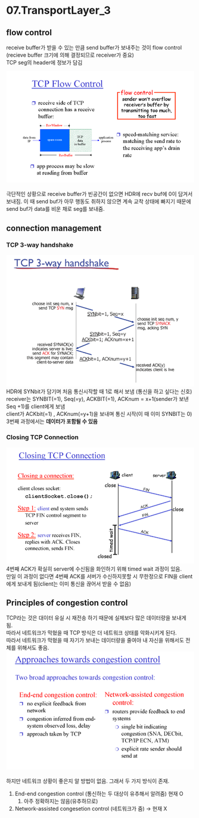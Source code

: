 # 07.TransportLayer_3

## flow control
receive buffer가 받을 수 있는 만큼 send buffer가 보내주는 것이 flow control   
(recieve buffer 크기에 의해 결정되므로 receiver가 중요)  
TCP seg의 header에 정보가 담김  

![TCPFlowControl](images/TCPFlowControl.png)
<br/>
<br/>
극단적인 상황으로 receive buffer가 빈공간이 없으면 HDR에 recv buf에 0이 담겨서 보내짐. 이 때 send buf가 아무 행동도 취하지 않으면 계속 교착 상태에 빠지기 때문에 send buf가 data를 비운 채로 seg를 보내줌.

## connection management

### TCP 3-way handshake
![TCP3WayHandshake](images/TCP3WH.png)  
HDR에 SYNbit가 담기며 처음 통신시작할 때 1로 해서 보냄 (통신을 하고 싶다는 신호)  
receiver는 SYNBIT(=1), Seq(=y), ACKBIT(=1), ACKnum = x+1(sender가 보낸 Seq +1)를 client에게 보냄  
client가 ACKbit(=1) , ACKnum(=y+1)을 보내며 통신 시작(이 때 이미 SYNBIT는 0)  
3번째 과정에서는 **데이터가 포함될 수 있음**

### Closing TCP Connection

![Closing TCP Connection](images/CTCPC.png)  
4번째 ACK가 확실히 server에 수신됨을 화인하기 위해 timed wait 과정이 있음.   
만일 이 과정이 없다면 4번째 ACK를 서버가 수신하지못할 시 무한정으로 FIN을 client에게 보내게 됨(client는 이미 통신을 끊어서 받을 수 없음)

## Principles of congestion control
TCP라는 것은 대이터 유실 시 재전송 하기 때문에 실제보다 많은 데이터량을 보내게 됨.  
 따라서 네트워크가 막혔을 때 TCP 방식은 더 네트워크 상태를 악화시키게 된다.  
따라서 네트워크가 막혔을 때 자기가 보내는 데이터량을 줄여야 내 자신을 위해서도 전체를 위해서도 좋음. 
![congestion control](images/congestion_control.png)  
<br/>
하지만 네트워크 상황이 좋은지 알 방법이 없음. 그래서 두 가지 방식이 존재.  
1. End-end congestion control (통신하는 두 대상이 유추해서 알려줌) 현재 O
    1. 아주 정확하지는 않음(유추하므로)
2. Network-assisted congesetion control (네트워크가 줌) -> 현재 X